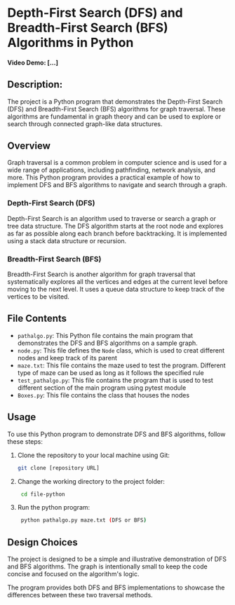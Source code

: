 # Depth-First Search (DFS) and Breadth-First Search (BFS) Algorithms in Python
#### Video Demo: [...]

## Description:
The project is a Python program that demonstrates the Depth-First Search (DFS) and Breadth-First Search (BFS) algorithms for graph traversal. These algorithms are fundamental in graph theory and can be used to explore or search through connected graph-like data structures.

## Overview

Graph traversal is a common problem in computer science and is used for a wide range of applications, including pathfinding, network analysis, and more. This Python program provides a practical example of how to implement DFS and BFS algorithms to navigate and search through a graph.

### Depth-First Search (DFS)

Depth-First Search is an algorithm used to traverse or search a graph or tree data structure. The DFS algorithm starts at the root node and explores as far as possible along each branch before backtracking. It is implemented using a stack data structure or recursion.

### Breadth-First Search (BFS)

Breadth-First Search is another algorithm for graph traversal that systematically explores all the vertices and edges at the current level before moving to the next level. It uses a queue data structure to keep track of the vertices to be visited.

## File Contents

- `pathalgo.py`: This Python file contains the main program that demonstrates the DFS and BFS algorithms on a sample graph.
- `node.py`: This file defines the `Node` class, which is used to creat different nodes and keep track of its parent
- `maze.txt`: This file contains the maze used to test the program. Different type of maze can be used as long as it follows the specified rule
- `test_pathalgo.py`: This file contains the program that is used to test different section of the main program using pytest module
- `Boxes.py`: This file contains the class that houses the nodes

## Usage

To use this Python program to demonstrate DFS and BFS algorithms, follow these steps:

1. Clone the repository to your local machine using Git:

   ```bash
   git clone [repository URL]
2. Change the working directory to the project folder:

   ```bash
    cd file-python

3. Run the python program:

   ```bash
    python pathalgo.py maze.txt (DFS or BFS)

## Design Choices
The project is designed to be a simple and illustrative demonstration of DFS and BFS algorithms. The graph is intentionally small to keep the code concise and focused on the algorithm's logic.

The program provides both DFS and BFS implementations to showcase the differences between these two traversal methods.
